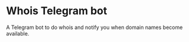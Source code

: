 # Whois Telegram bot

A Telegram bot to do whois and notify you when domain names become available.

